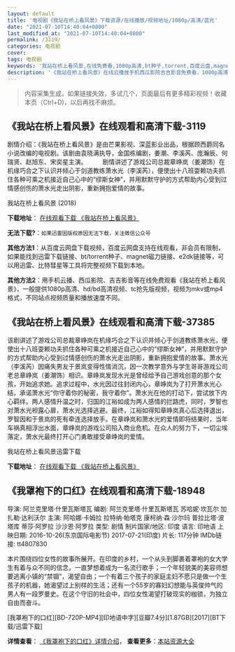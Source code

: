```yaml
---
layout: default
title: '电视剧《我站在桥上看风景》下载资源/在线播放/视频地址/1080p/高清/蓝光'
date: "2021-07-10T14:40:04+0800"
last_modified_at: "2021-07-10T14:40:04+0800"
permalink: /3119/
categories: 电视剧
cover:
tags: 电视剧
keywords: '我站在桥上看风景,在线免费看,1080p高清,bt种子,torrent,百度云盘,magnet,磁力链,迅雷下载资源'
description: '《我站在桥上看风景》在线云播放手机西瓜影院吉吉影音免费看，1080p高清bd/hd未删减完整版和tc抢先枪版，mkv/mp4格式，附带bt/torrent种子、magnet/磁力链、百度云盘、网盘资源迅雷下载链接'
---
```


>内容采集生成，如果链接失效，多试几个，页面最后有更多精彩视频！收藏本页（Ctrl+D)，以后再找不麻烦。


## 《我站在桥上看风景》在线观看和高清下载-3119

剧情介绍：《我站在桥上看风景》是由芒果影视、深蓝影业出品，根据顾西爵同名小说改编的电视剧。该剧由袁晓满执导，金国栋编剧，姜潮、李溪芮、庞瀚辰、何瑞贤、赵旭东、宋奕星主演。  　　剧情讲述了游戏公司总裁章峥岚（姜潮饰）在机缘巧合之下认识并倾心于剑道教练萧水光（李溪芮），便使出十八班耍赖功夫抓住各种可乘之机接近自己心中的“缪斯女神”，并用默默守护的方式帮助内心受到过情感创伤的萧水光走出阴影，重新拥抱爱情的故事。


我站在桥上看风景 (2018)

**下载地址**： [在线观看下载 《我站在桥上看风景》](https://www.btbtdy.me/btdy/dy12269.html) 


**无法下载?**：`如果迅雷因版权原因无法下载，关注微信公众号 `

**其他方法1**：从百度云网盘下载视频，百度云网盘支持在线观看，非会员有限制，如果能找到迅雷下载链接、bt/torrent种子、magnet磁力链接、e2dk链接等，可以用迅雷、比特彗星等工具将完整视频下载到本地。

**其他方法2**：用手机云播、西瓜影院、吉吉影音等在线免费观看《我站在桥上看风景》，一般提供1080p高清、hd/bd高清视频、tc抢先版视频，视频为mkv或mp4格式，不同站点视频质量和播放速度不同。


## 《我站在桥上看风景》在线观看和高清下载-37385

该剧讲述了游戏公司总裁章峥岚在机缘巧合之下认识并倾心于剑道教练萧水光，便使出十八班耍赖功夫抓住各种可乘之机接近自己心中的“缪斯女神”，并用默默守护的方式帮助内心受到过情感创伤的萧水光走出阴影，重新拥抱爱情的故事。萧水光（李溪芮）因痛失男友于景岚变得性情消沉，因一次教学意外与学生哥哥游戏公司老总章峥岚（姜潮饰）相识。章峥岚发现水光是曾经给予自己游戏创意的那个女孩，开始追求她。追求过程中，水光因过往封闭内心，章峥岚为了打开萧水光心结，承诺萧水光“你守着你的秘密，我守着你”。萧水光在他的打动下，尝试放下内心羁绊。两人感情升温之时，归国的江裕如成为两人感情的拦路虎，同时，罗智也对萧水光袒露心扉，萧水光选择逃避。最终，江裕如得知章峥岚真心后选择退出，罗智因和于景岚的死有牵连选择放手。在章峥岚和萧水光的爱情即将结果时，当年车祸真相浮出水面，章峥岚的游戏公司陷入商业危机。在众人的努力下，一切尘埃落定，萧水光最终打开心门勇敢接受章峥岚的爱情。


我站在桥上看风景迅雷下载

**下载地址**： [在线观看下载 《我站在桥上看风景》](https://www.993dy.com//vod-detail-id-29160.html) 


## 《我罩袍下的口红》在线观看和高清下载-18948

导演: 阿兰克里塔·什里瓦斯塔瓦 编剧: 阿兰克里塔·什里瓦斯塔瓦 苏哈妮·坎瓦尔 加扎勒·达利沃尔 主演: 阿哈娜·卡姆拉 拉特纳·帕塔克 康柯纳·森·沙尔玛 普拉比塔·波塔库 蒂莎·阿罗拉 沙沙恩·阿罗拉 类型: 剧情 制片国家/地区: 印度 语言: 印地语 上映日期: 2016-10-26(东京国际电影节) 2017-07-21(印度) 片长: 117分钟 IMDb链接: tt4807830

本片围绕四位女性的故事所展开。在印度的乡村，一个从头到脚裹着罩袍的女大学生有着与众不同的信念，一直梦想着成为一名流行歌手；一个年轻貌美的美容师想要逃离小镇的“禁锢”，渴望自由；一个有着三个孩子的家庭主妇不愿只是做一个生孩子的机器，她渴望过上别样的生活；还有一个55岁的寡妇幻想能与英俊帅气的男人有一段罗曼史。在这个守旧的社会中，四位女性渴望打破现实的枷锁，为独立自由而奋斗。


[我罩袍下的口红][BD-720P-MP4][印地语中字][豆瓣7.4分][1.87GB][2017][BT下载/迅雷下载]

**详情查看**： [《我罩袍下的口红》详情介绍](/movie/18948/)， **查看更多**：[本站资源大全](/movie/t/all/)

